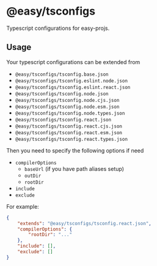 # @easy/tsconfigs

Typescript configurations for easy-projs.

## Usage

Your typescript configurations can be extended from
- `@easy/tsconfigs/tsconfig.base.json`
- `@easy/tsconfigs/tsconfig.eslint.node.json`
- `@easy/tsconfigs/tsconfig.eslint.react.json`
- `@easy/tsconfigs/tsconfig.node.json`
- `@easy/tsconfigs/tsconfig.node.cjs.json`
- `@easy/tsconfigs/tsconfig.node.esm.json`
- `@easy/tsconfigs/tsconfig.node.types.json`
- `@easy/tsconfigs/tsconfig.react.json`
- `@easy/tsconfigs/tsconfig.react.cjs.json`
- `@easy/tsconfigs/tsconfig.react.esm.json`
- `@easy/tsconfigs/tsconfig.react.types.json`

Then you need to specify the following options if need
- `compilerOptions`
  - `baseUrl` (if you have path aliases setup)
  - `outDir`
  - `rootDir`
- `include`
- `exclude`

For example:

```json
{
    "extends": "@easy/tsconfigs/tsconfig.react.json",
    "compilerOptions": {
        "rootDir": "..."
    },
    "include": [],
    "exclude": []
}
```
